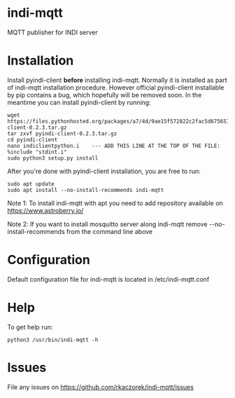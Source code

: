# indi-mqtt
MQTT publisher for INDI server

# Installation
Install pyindi-client **before** installing indi-mqtt. Normally it is installed as part of indi-mqtt installation procedure.
However official pyindi-client installable by pip contains a bug, which hopefully will be removed soon.
In the meantime you can install pyindi-client by running:
```
wget https://files.pythonhosted.org/packages/a7/4d/9ae15f572822c2fac5d6756570b205bdf578c80be24e274947ac74962873/pyindi-client-0.2.3.tar.gz
tar zxvf pyindi-client-0.2.3.tar.gz
cd pyindi-client
nano indiclientpython.i    --- ADD THIS LINE AT THE TOP OF THE FILE: %include "stdint.i"
sudo python3 setup.py install
```

After you're done with pyindi-client installation, you are free to run:
```
sudo apt update
sudo apt install --no-install-recommends indi-mqtt
```

Note 1: To install indi-mqtt with apt you need to add repository available on https://www.astroberry.io/

Note 2: If you want to install mosquitto server along indi-mqtt remove --no-install-recommends from the command line above

# Configuration
Default configuration file for indi-mqtt is located in /etc/indi-mqtt.conf

# Help
To get help run:
```
python3 /usr/bin/indi-mqtt -h
```

# Issues
File any issues on https://github.com/rkaczorek/indi-mqtt/issues

